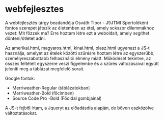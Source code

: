 # webfejlesztes
A webfejlesztés tárgy beadandója
Osváth Tibor - J9JTMI
Sportolóként fontos szerepet játszik az életemben az étel, amely sokszor dilemmákhoz vezet: Mit főzzek ma? Erre hoztam létre ezt a weboldalt, amely segíthet dönteni/ötletet adni.

Az amerikai.html, magyaros.html, kinai.html, olasz.html ugyanazt a JS-t használja, amelyet az ételek közötti szűrésre hoztam létre az egyszerűbb, személyreszabottabb felhasználói élmény miatt. Működését tekintve, az összes feltételt egyszerre veszi figyelembe és a szűrés változásaival együtt jeleníti meg a táblázat  megfelelő sorait.

Google fontok:
- Merriweather-Regular (táblázatokban)
- Merriweather-Bold (főcímben)
- Source Code Pro -Bold (Főoldal gombjainal)

A JS-t fejből írtam, a Jqueryt az előadásdia alapján, de bőven eszközölve változtatásokat.
